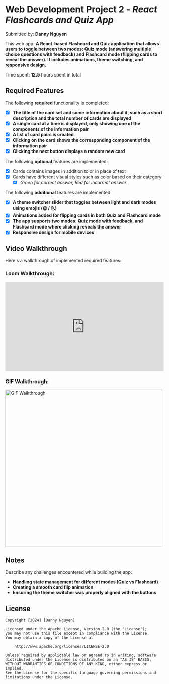 # Web Development Project 2 - _React Flashcards and Quiz App_

Submitted by: **Danny Nguyen**

This web app: **A React-based Flashcard and Quiz application that allows users to toggle between two modes: Quiz mode (answering multiple choice questions with feedback) and Flashcard mode (flipping cards to reveal the answer). It includes animations, theme switching, and responsive design.**

Time spent: **12.5** hours spent in total

## Required Features

The following **required** functionality is completed:

- [x] **The title of the card set and some information about it, such as a short description and the total number of cards are displayed**
- [x] **A single card at a time is displayed, only showing one of the components of the information pair**
- [x] **A list of card pairs is created**
- [x] **Clicking on the card shows the corresponding component of the information pair**
- [x] **Clicking the next button displays a random new card**

The following **optional** features are implemented:

- [x] Cards contains images in addition to or in place of text
- [x] Cards have different visual styles such as color based on their category
  - [x] _Green for correct answer, Red for incorrect answer_

The following **additional** features are implemented:

- [x] **A theme switcher slider that toggles between light and dark modes using emojis (🌞 / 🌜)**
- [x] **Animations added for flipping cards in both Quiz and Flashcard mode**
- [x] **The app supports two modes: Quiz mode with feedback, and Flashcard mode where clicking reveals the answer**
- [x] **Responsive design for mobile devices**

## Video Walkthrough

Here's a walkthrough of implemented required features:

### Loom Walkthrough:

<div style="position: relative; padding-bottom: 56.25%; height: 0;">
    <iframe src="https://www.loom.com/embed/1a8029c5601c433887b98b52a951c945?sid=d59342d7-191d-422b-a0d9-b36afe2bee33" 
            frameborder="0" webkitallowfullscreen mozallowfullscreen allowfullscreen 
            style="position: absolute; top: 0; left: 0; width: 100%; height: 100%;">
    </iframe>
</div>

### GIF Walkthrough:

<img src="https://i.imgur.com/Qmq18Wg.gif" title="Video Walkthrough" width="500" alt="GIF Walkthrough" />

## Notes

Describe any challenges encountered while building the app:

- **Handling state management for different modes (Quiz vs Flashcard)**
- **Creating a smooth card flip animation**
- **Ensuring the theme switcher was properly aligned with the buttons**

## License

    Copyright [2024] [Danny Nguyen]

    Licensed under the Apache License, Version 2.0 (the "License");
    you may not use this file except in compliance with the License.
    You may obtain a copy of the License at

        http://www.apache.org/licenses/LICENSE-2.0

    Unless required by applicable law or agreed to in writing, software
    distributed under the License is distributed on an "AS IS" BASIS,
    WITHOUT WARRANTIES OR CONDITIONS OF ANY KIND, either express or implied.
    See the License for the specific language governing permissions and
    limitations under the License.
